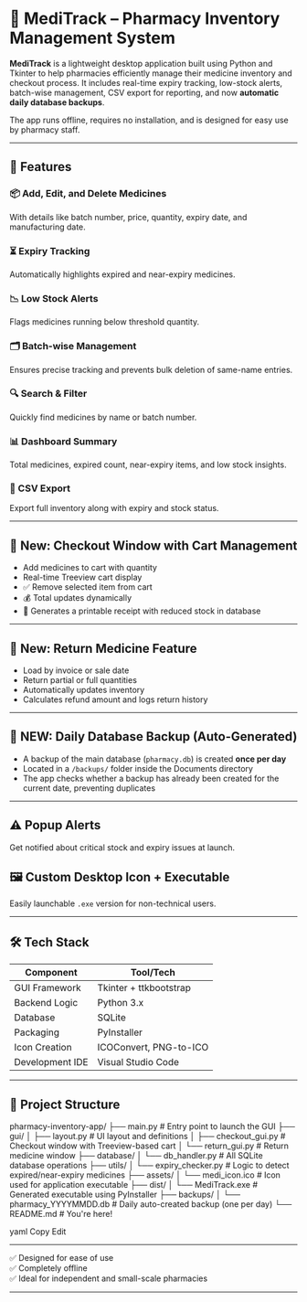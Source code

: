 # 💊 MediTrack – Pharmacy Inventory Management System

**MediTrack** is a lightweight desktop application built using Python and Tkinter to help pharmacies efficiently manage their medicine inventory and checkout process. It includes real-time expiry tracking, low-stock alerts, batch-wise management, CSV export for reporting, and now **automatic daily database backups**.

The app runs offline, requires no installation, and is designed for easy use by pharmacy staff.

---

## 🚀 Features

### 📦 Add, Edit, and Delete Medicines  
With details like batch number, price, quantity, expiry date, and manufacturing date.

### ⏳ Expiry Tracking  
Automatically highlights expired and near-expiry medicines.

### 📉 Low Stock Alerts  
Flags medicines running below threshold quantity.

### 🗂️ Batch-wise Management  
Ensures precise tracking and prevents bulk deletion of same-name entries.

### 🔍 Search & Filter  
Quickly find medicines by name or batch number.

### 📊 Dashboard Summary  
Total medicines, expired count, near-expiry items, and low stock insights.

### 🧮 CSV Export  
Export full inventory along with expiry and stock status.

---

## 🛒 New: Checkout Window with Cart Management

- Add medicines to cart with quantity  
- Real-time Treeview cart display  
- ✅ Remove selected item from cart  
- 💰 Total updates dynamically  
- 🧾 Generates a printable receipt with reduced stock in database  

---

## 🔁 New: Return Medicine Feature

- Load by invoice or sale date  
- Return partial or full quantities  
- Automatically updates inventory  
- Calculates refund amount and logs return history  

---

## 💾 NEW: Daily Database Backup (Auto-Generated)

- A backup of the main database (`pharmacy.db`) is created **once per day**
- Located in a `/backups/` folder inside the Documents directory
- The app checks whether a backup has already been created for the current date, preventing duplicates

---

## ⚠️ Popup Alerts  
Get notified about critical stock and expiry issues at launch.

## 🖼️ Custom Desktop Icon + Executable  
Easily launchable `.exe` version for non-technical users.

---

## 🛠️ Tech Stack

| Component        | Tool/Tech              |
|------------------|------------------------|
| GUI Framework     | Tkinter + ttkbootstrap |
| Backend Logic     | Python 3.x             |
| Database          | SQLite                 |
| Packaging         | PyInstaller            |
| Icon Creation     | ICOConvert, PNG-to-ICO |
| Development IDE   | Visual Studio Code     |

---

## 📁 Project Structure

pharmacy-inventory-app/
├── main.py # Entry point to launch the GUI
├── gui/
│ ├── layout.py # UI layout and definitions
│ ├── checkout_gui.py # Checkout window with Treeview-based cart
│ └── return_gui.py # Return medicine window
├── database/
│ └── db_handler.py # All SQLite database operations
├── utils/
│ └── expiry_checker.py # Logic to detect expired/near-expiry medicines
├── assets/
│ └── medi_icon.ico # Icon used for application executable
├── dist/
│ └── MediTrack.exe # Generated executable using PyInstaller
├── backups/
│ └── pharmacy_YYYYMMDD.db # Daily auto-created backup (one per day)
└── README.md # You're here!

yaml
Copy
Edit

---

✅ Designed for ease of use  
✅ Completely offline  
✅ Ideal for independent and small-scale pharmacies  

---
